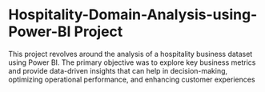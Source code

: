 # Hospitality-Domain-Analysis-using-Power-BI Project
 This project revolves around the analysis of a hospitality business dataset using Power BI. The primary objective was to explore key business metrics and provide data-driven insights that can help in decision-making, optimizing operational performance, and enhancing customer experiences
